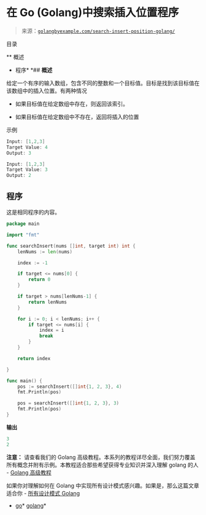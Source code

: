 <!--yml

类别：未分类

日期：2024-10-13 06:48:45

-->

# 在 Go (Golang)中搜索插入位置程序

> 来源：[`golangbyexample.com/search-insert-position-golang/`](https://golangbyexample.com/search-insert-position-golang/)

目录

**   概述

+   程序*  *## **概述**

给定一个有序的输入数组，包含不同的整数和一个目标值。目标是找到该目标值在该数组中的插入位置。有两种情况

+   如果目标值在给定数组中存在，则返回该索引。

+   如果目标值在给定数组中不存在，返回将插入的位置

示例

```go
Input: [1,2,3]
Target Value: 4
Output: 3

Input: [1,2,3]
Target Value: 3
Output: 2
```

## **程序**

这是相同程序的内容。

```go
package main

import "fmt"

func searchInsert(nums []int, target int) int {
	lenNums := len(nums)

	index := -1

	if target <= nums[0] {
		return 0
	}

	if target > nums[lenNums-1] {
		return lenNums
	}

	for i := 0; i < lenNums; i++ {
		if target <= nums[i] {
			index = i
			break
		}
	}

	return index

}

func main() {
	pos := searchInsert([]int{1, 2, 3}, 4)
	fmt.Println(pos)

	pos = searchInsert([]int{1, 2, 3}, 3)
	fmt.Println(pos)
}
```

**输出**

```go
3
2
```

**注意：** 请查看我们的 Golang 高级教程。本系列的教程详尽全面，我们努力覆盖所有概念并附有示例。本教程适合那些希望获得专业知识并深入理解 golang 的人 - [Golang 高级教程](https://golangbyexample.com/golang-comprehensive-tutorial/)

如果你对理解如何在 Golang 中实现所有设计模式感兴趣。如果是，那么这篇文章适合你 - [所有设计模式 Golang](https://golangbyexample.com/all-design-patterns-golang/)

+   [go](https://golangbyexample.com/tag/go/)*   [golang](https://golangbyexample.com/tag/golang/)*
